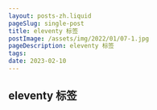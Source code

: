 ```yaml
---
layout: posts-zh.liquid
pageSlug: single-post
title: eleventy 标签
postImage: /assets/img/2022/01/07-1.jpg
pageDescription: eleventy 标签
tags: 
date: 2023-02-10
---
```


## eleventy 标签